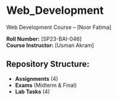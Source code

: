 # Web_Development

Web Development Course – [Noor Fatima]

**Roll Number:** [SP23-BAI-046]  
**Course Instructor:** [Usman Akram]  

## Repository Structure:
- **Assignments** (4)
- **Exams** (Midterm & Final)
- **Lab Tasks** (4)
